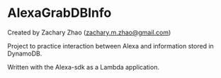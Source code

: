 # AlexaGrabDBInfo

Created by Zachary Zhao (zachary.m.zhao@gmail.com)

Project to practice interaction between Alexa and information stored in DynamoDB.

Written with the Alexa-sdk as a Lambda application.
